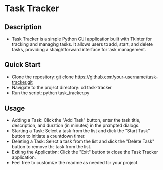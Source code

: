 # Task Tracker
## Description
* Task Tracker is a simple Python GUI application built with Tkinter for tracking and managing tasks. It allows users to add, start, and delete tasks, providing a straightforward interface for task management.

## Quick Start
* Clone the repository: git clone https://github.com/your-username/task-tracker.git
* Navigate to the project directory: cd task-tracker
* Run the script: python task_tracker.py

## Usage
* Adding a Task: Click the "Add Task" button, enter the task title, description, and duration (in minutes) in the prompted dialogs.
* Starting a Task: Select a task from the list and click the "Start Task" button to initiate a countdown timer.
* Deleting a Task: Select a task from the list and click the "Delete Task" button to remove the task from the list.
* Exiting the Application: Click the "Exit" button to close the Task Tracker application.
* Feel free to customize the readme as needed for your project.
